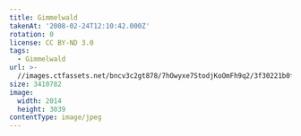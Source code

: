 ```yaml
---
title: Gimmelwald
takenAt: '2008-02-24T12:10:42.000Z'
rotation: 0
license: CC BY-ND 3.0
tags:
  - Gimmelwald
url: >-
  //images.ctfassets.net/bncv3c2gt878/7hOwyxe7StodjKoOmFh9q2/3f30221b0fcd637fe09ba797e759f5ac/gimmelwald_4560343438_o
size: 3410782
image:
  width: 2014
  height: 3039
contentType: image/jpeg
---
```


